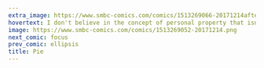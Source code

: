 ```yaml
---
extra_image: https://www.smbc-comics.com/comics/1513269066-20171214after.png
hovertext: I don't believe in the concept of personal property that isn't mine.
image: https://www.smbc-comics.com/comics/1513269052-20171214.png
next_comic: focus
prev_comic: ellipsis
title: Pie
---
```


